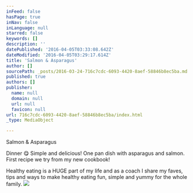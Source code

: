 ```yaml
---
inFeed: false
hasPage: true
inNav: false
inLanguage: null
starred: false
keywords: []
description: ''
datePublished: '2016-04-05T03:33:08.642Z'
dateModified: '2016-04-05T03:29:17.614Z'
title: 'Salmon & Asparagus'
author: []
sourcePath: _posts/2016-03-24-716c7cdc-6093-4420-8aef-58846b8ec5ba.md
published: true
authors: []
publisher:
  name: null
  domain: null
  url: null
  favicon: null
url: 716c7cdc-6093-4420-8aef-58846b8ec5ba/index.html
_type: MediaObject

---
```

Salmon & Asparagus

Dinner 😋 Simple and delicious! One pan dish with asparagus and salmon. First recipe we try from my new cookbook!

Healthy eating is a HUGE part of my life and as a coach I share my faves, tips and ways to make healthy eating fun, simple and yummy for the whole family.
![](https://the-grid-user-content.s3-us-west-2.amazonaws.com/aab84c0c-aa61-4477-83a6-5b8d730b7ea6.jpg)